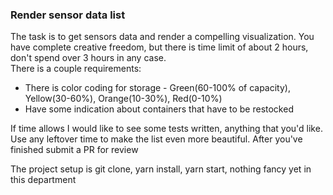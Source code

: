 ### Render sensor data list
The task is to get sensors data and render a compelling visualization. You have complete creative freedom, but there is time limit of about 2 hours, don't spend over 3 hours in any case.<br>
There is a couple requirements:
  - There is color coding for storage - Green(60-100% of capacity), Yellow(30-60%), Orange(10-30%), Red(0-10%)
  - Have some indication about containers that have to be restocked<br>

If time allows I would like to see some tests written, anything that you'd like. Use any leftover time to make the list even more beautiful. After you've finished submit a PR for review

The project setup is git clone, yarn install, yarn start, nothing fancy yet in this department
